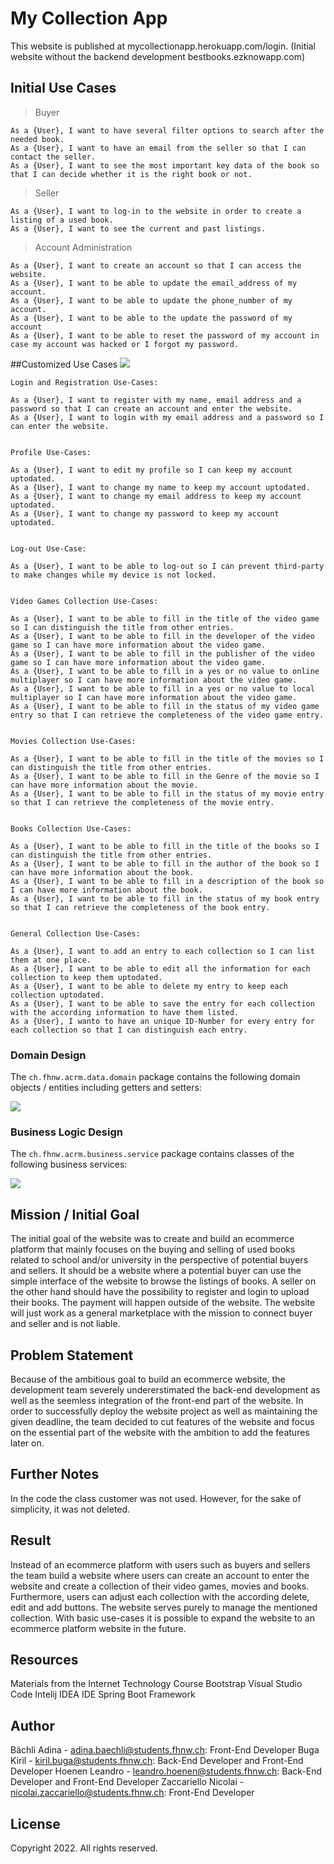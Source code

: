 # My Collection App

This website is published at mycollectionapp.herokuapp.com/login.
(Initial website without the backend development bestbooks.ezknowapp.com)

## Initial Use Cases

> Buyer
```
As a {User}, I want to have several filter options to search after the needed book. 
As a {User}, I want to have an email from the seller so that I can contact the seller. 
As a {User}, I want to see the most important key data of the book so that I can decide whether it is the right book or not.
```

>Seller
```
As a {User}, I want to log-in to the website in order to create a listing of a used book. 
As a {User}, I want to see the current and past listings.
```

>Account Administration
```
As a {User}, I want to create an account so that I can access the website. 
As a {User}, I want to be able to update the email_address of my account. 
As a {User}, I want to be able to update the phone_number of my account. 
As a {User}, I want to be able to the update the password of my account 
As a {User}, I want to be able to reset the password of my account in case my account was hacked or I forgot my password.
```

##Customized Use Cases
![](images/use-case.png)
```
Login and Registration Use-Cases:

As a {User}, I want to register with my name, email address and a password so that I can create an account and enter the website.
As a {User}, I want to login with my email address and a password so I can enter the website.


Profile Use-Cases:

As a {User}, I want to edit my profile so I can keep my account uptodated.
As a {User}, I want to change my name to keep my account uptodated.
As a {User}, I want to change my email address to keep my account uptodated.
As a {User}, I want to change my password to keep my account uptodated.


Log-out Use-Case:

As a {User}, I want to be able to log-out so I can prevent third-party to make changes while my device is not locked.


Video Games Collection Use-Cases:

As a {User}, I want to be able to fill in the title of the video game so I can distinguish the title from other entries.
As a {User}, I want to be able to fill in the developer of the video game so I can have more information about the video game.
As a {User}, I want to be able to fill in the publisher of the video game so I can have more information about the video game.
As a {User}, I want to be able to fill in a yes or no value to online multiplayer so I can have more information about the video game.
As a {User}, I want to be able to fill in a yes or no value to local multiplayer so I can have more information about the video game.
As a {User}, I want to be able to fill in the status of my video game entry so that I can retrieve the completeness of the video game entry.


Movies Collection Use-Cases:

As a {User}, I want to be able to fill in the title of the movies so I can distinguish the title from other entries.
As a {User}, I want to be able to fill in the Genre of the movie so I can have more information about the movie.
As a {User}, I want to be able to fill in the status of my movie entry so that I can retrieve the completeness of the movie entry.


Books Collection Use-Cases:

As a {User}, I want to be able to fill in the title of the books so I can distinguish the title from other entries.
As a {User}, I want to be able to fill in the author of the book so I can have more information about the book.
As a {User}, I want to be able to fill in a description of the book so I can have more information about the book.
As a {User}, I want to be able to fill in the status of my book entry so that I can retrieve the completeness of the book entry.


General Collection Use-Cases:

As a {User}, I want to add an entry to each collection so I can list them at one place.
As a {User}, I want to be able to edit all the information for each collection to keep them uptodated.
As a {User}, I want to be able to delete my entry to keep each collection uptodated.
As a {User}, I want to be able to save the entry for each collection with the according information to have them listed.
As a {User}, I wanto to have an unique ID-Number for every entry for each collection so that I can distinguish each entry.
```


### Domain Design

The `ch.fhnw.acrm.data.domain` package contains the following domain objects / entities including getters and setters:

![](images/domain-model.png)

### Business Logic Design

The `ch.fhnw.acrm.business.service` package contains classes of the following business services:

![](images/business-service.png)


## Mission / Initial Goal

The initial goal of the website was to create and build an ecommerce platform that mainly focuses on the buying and selling of used books related to school and/or university in the perspective of potential buyers and sellers. It should be a website where a potential buyer can use the simple interface of the website to browse the listings of books. A seller on the other hand should have the possibility to register and login to upload their books. The payment will happen outside of the website. The website will just work as a general marketplace with the mission to connect buyer and seller and is not liable.

## Problem Statement

Because of the ambitious goal to build an ecommerce website, the development team severely undererstimated the back-end development as well as the seemless integration of the front-end part of the website. In order to successfully deploy the website project as well as maintaining the given deadline, the team decided to cut features of the website and focus on the essential part of the website with the ambition to add the features later on.

## Further Notes

In the code the class customer was not used. However, for the sake of simplicity, it was not deleted.

## Result

Instead of an ecommerce platform with users such as buyers and sellers the team build a website where users can create an account to enter the website and create a collection of their video games, movies and books. Furthermore, users can adjust each collection with the according delete, edit and add buttons. The website serves purely to manage the mentioned collection. With basic use-cases it is possible to expand the website to an ecommerce platform website in the future.

## Resources

Materials from the Internet Technology Course
Bootstrap
Visual Studio Code
Intelij IDEA IDE
Spring Boot Framework

## Author

Bächli Adina - adina.baechli@students.fhnw.ch: Front-End Developer
Buga Kiril - kiril.buga@students.fhnw.ch: Back-End Developer and Front-End Developer
Hoenen Leandro - leandro.hoenen@students.fhnw.ch: Back-End Developer and Front-End Developer
Zaccariello Nicolai - nicolai.zaccariello@students.fhnw.ch: Front-End Developer


## License
Copyright 2022. All rights reserved.
